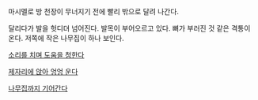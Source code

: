 마시멜로 방 천장이 무너지기 전에 빨리 밖으로 달려 나간다.

달리다가 발을 헛디뎌 넘어진다. 발목이 부어오르고 있다.
뼈가 부러진 것 같은 격통이 온다. 저쪽에 작은 나무집이 하나 보인다.

[소리를 치며 도움을 청한다](shout_for_help/shout_for_help.md)

[제자리에 앉아 엉엉 운다](cry/cry.md)

[나무집까지 기어간다](crawl_to_house/crawl_to_house.md)